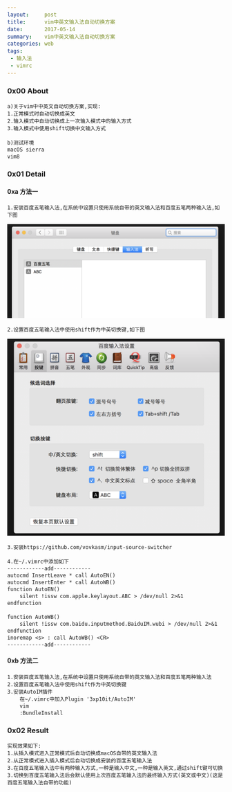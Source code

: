 ```yaml
---
layout:     post
title:      vim中英文输入法自动切换方案
date:       2017-05-14
summary:    vim中英文输入法自动切换方案
categories: web
tags:
 - 输入法
 - vimrc
---
```


### 0x00 About

```
a)关于vim中中英文自动切换方案,实现:
1.正常模式时自动切换成英文
2.输入模式中自动切换成上一次输入模式中的输入方式
3.输入模式中使用shift切换中文输入方式

b)测试环境
macOS sierra
vim8
```

### 0x01 Detail

#### 0xa 方法一

```
1.安装百度五笔输入法,在系统中设置只使用系统自带的英文输入法和百度五笔两种输入法,如下图
```
<img src="https://raw.githubusercontent.com/3xp10it/pic/master/inputMethod.png">

```
2.设置百度五笔输入法中使用shift作为中英切换键,如下图
```
<img src="https://raw.githubusercontent.com/3xp10it/pic/master/baiduWuBi.png">

```
3.安装https://github.com/vovkasm/input-source-switcher

4.在~/.vimrc中添加如下
------------add------------
autocmd InsertLeave * call AutoEN()
autocmd InsertEnter * call AutoWB()
function AutoEN()
    silent !issw com.apple.keylayout.ABC > /dev/null 2>&1
endfunction

function AutoWB()
    silent !issw com.baidu.inputmethod.BaiduIM.wubi > /dev/null 2>&1
endfunction
inoremap <s> : call AutoWB() <CR>
------------add------------
```

#### 0xb 方法二

```
1.安装百度五笔输入法,在系统中设置只使用系统自带的英文输入法和百度五笔两种输入法
2.设置百度五笔输入法中使用shift作为中英切换键
3.安装AutoIM插件
    在~/.vimrc中加入Plugin '3xp10it/AutoIM'
    vim
    :BundleInstall
```

### 0x02 Result

```
实现效果如下:
1.从插入模式进入正常模式后自动切换成macOS自带的英文输入法
2.从正常模式进入插入模式后自动切换成安装的百度五笔输入法
3.在百度五笔输入法中有两种输入方式,一种是输入中文,一种是输入英文,通过shift键可切换
3.切换到百度五笔输入法后会默认使用上次百度五笔输入法的最终输入方式(英文或中文)(这是百度五笔输入法自带的功能)
```
